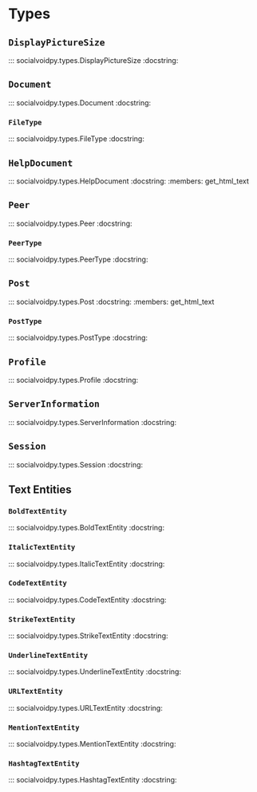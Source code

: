 # Types

## `DisplayPictureSize`

::: socialvoidpy.types.DisplayPictureSize
    :docstring:

## `Document`

::: socialvoidpy.types.Document
    :docstring:

### `FileType`

::: socialvoidpy.types.FileType
    :docstring:

## `HelpDocument`

::: socialvoidpy.types.HelpDocument
    :docstring:
    :members: get_html_text

## `Peer`

::: socialvoidpy.types.Peer
    :docstring:

### `PeerType`

::: socialvoidpy.types.PeerType
    :docstring:

## `Post`

::: socialvoidpy.types.Post
    :docstring:
    :members: get_html_text

### `PostType`

::: socialvoidpy.types.PostType
    :docstring:

## `Profile`

::: socialvoidpy.types.Profile
    :docstring:

## `ServerInformation`

::: socialvoidpy.types.ServerInformation
    :docstring:

## `Session`

::: socialvoidpy.types.Session
    :docstring:

## Text Entities

### `BoldTextEntity`

::: socialvoidpy.types.BoldTextEntity
    :docstring:


### `ItalicTextEntity`

::: socialvoidpy.types.ItalicTextEntity
    :docstring:


### `CodeTextEntity`

::: socialvoidpy.types.CodeTextEntity
    :docstring:


### `StrikeTextEntity`

::: socialvoidpy.types.StrikeTextEntity
    :docstring:


### `UnderlineTextEntity`

::: socialvoidpy.types.UnderlineTextEntity
    :docstring:


### `URLTextEntity`

::: socialvoidpy.types.URLTextEntity
    :docstring:


### `MentionTextEntity`

::: socialvoidpy.types.MentionTextEntity
    :docstring:


### `HashtagTextEntity`

::: socialvoidpy.types.HashtagTextEntity
    :docstring:
